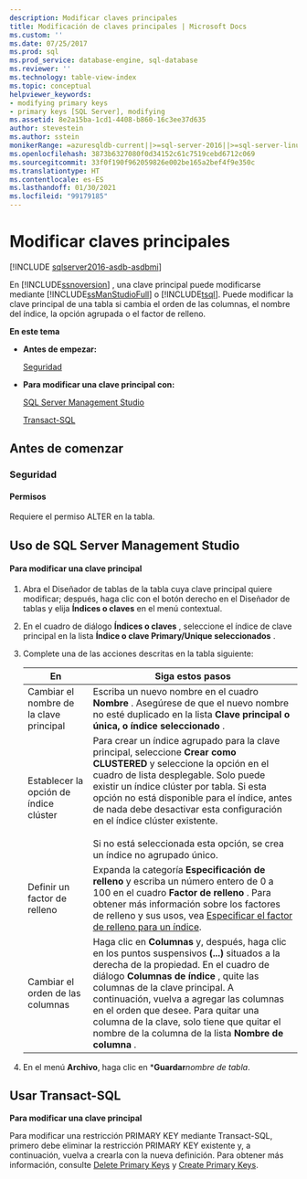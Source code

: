 ```yaml
---
description: Modificar claves principales
title: Modificación de claves principales | Microsoft Docs
ms.custom: ''
ms.date: 07/25/2017
ms.prod: sql
ms.prod_service: database-engine, sql-database
ms.reviewer: ''
ms.technology: table-view-index
ms.topic: conceptual
helpviewer_keywords:
- modifying primary keys
- primary keys [SQL Server], modifying
ms.assetid: 8e2a15ba-1cd1-4408-b860-16c3ee37d635
author: stevestein
ms.author: sstein
monikerRange: =azuresqldb-current||>=sql-server-2016||>=sql-server-linux-2017||=azuresqldb-mi-current
ms.openlocfilehash: 3873b6327080f0d34152c61c7519cebd6712c069
ms.sourcegitcommit: 33f0f190f962059826e002be165a2bef4f9e350c
ms.translationtype: HT
ms.contentlocale: es-ES
ms.lasthandoff: 01/30/2021
ms.locfileid: "99179185"
---
```

# <a name="modify-primary-keys"></a>Modificar claves principales

[!INCLUDE [sqlserver2016-asdb-asdbmi](../../includes/applies-to-version/sqlserver2016-asdb-asdbmi.md)]

  En [!INCLUDE[ssnoversion](../../includes/ssnoversion-md.md)] , una clave principal puede modificarse mediante [!INCLUDE[ssManStudioFull](../../includes/ssmanstudiofull-md.md)] o [!INCLUDE[tsql](../../includes/tsql-md.md)]. Puede modificar la clave principal de una tabla si cambia el orden de las columnas, el nombre del índice, la opción agrupada o el factor de relleno.  
  
 **En este tema**  
  
-   **Antes de empezar:**  
  
     [Seguridad](#Security)  
  
-   **Para modificar una clave principal con:**  
  
     [SQL Server Management Studio](#SSMSProcedure)  
  
     [Transact-SQL](#TsqlProcedure)  
  
##  <a name="before-you-begin"></a><a name="BeforeYouBegin"></a> Antes de comenzar  
  
###  <a name="security"></a><a name="Security"></a> Seguridad  
  
####  <a name="permissions"></a><a name="Permissions"></a> Permisos  
 Requiere el permiso ALTER en la tabla.  
  
##  <a name="using-sql-server-management-studio"></a><a name="SSMSProcedure"></a> Uso de SQL Server Management Studio  
  
#### <a name="to-modify-a-primary-key"></a>Para modificar una clave principal  
  
1.  Abra el Diseñador de tablas de la tabla cuya clave principal quiere modificar; después, haga clic con el botón derecho en el Diseñador de tablas y elija **Índices o claves** en el menú contextual.  
  
2.  En el cuadro de diálogo **Índices o claves** , seleccione el índice de clave principal en la lista **Índice o clave Primary/Unique seleccionados** .  
  
3.  Complete una de las acciones descritas en la tabla siguiente:  
  
    |En|Siga estos pasos|  
    |--------|------------------------|  
    |Cambiar el nombre de la clave principal|Escriba un nuevo nombre en el cuadro **Nombre** . Asegúrese de que el nuevo nombre no esté duplicado en la lista **Clave principal o única, o índice seleccionado** .|  
    |Establecer la opción de índice clúster|Para crear un índice agrupado para la clave principal, seleccione **Crear como CLUSTERED** y seleccione la opción en el cuadro de lista desplegable. Solo puede existir un índice clúster por tabla. Si esta opción no está disponible para el índice, antes de nada debe desactivar esta configuración en el índice clúster existente.<br /><br /> Si no está seleccionada esta opción, se crea un índice no agrupado único.|  
    |Definir un factor de relleno|Expanda la categoría **Especificación de relleno** y escriba un número entero de 0 a 100 en el cuadro **Factor de relleno** . Para obtener más información sobre los factores de relleno y sus usos, vea [Especificar el factor de relleno para un índice](../../relational-databases/indexes/specify-fill-factor-for-an-index.md).|  
    |Cambiar el orden de las columnas|Haga clic en **Columnas** y, después, haga clic en los puntos suspensivos **(...)** situados a la derecha de la propiedad. En el cuadro de diálogo  **Columnas de índice** , quite las columnas de la clave principal. A continuación, vuelva a agregar las columnas en el orden que desee. Para quitar una columna de la clave, solo tiene que quitar el nombre de la columna de la lista **Nombre de columna** .|  
  
4.  En el menú **Archivo**, haga clic en ***Guardar**_nombre de tabla_.  

##  <a name="using-transact-sql"></a><a name="TsqlProcedure"></a> Usar Transact-SQL  
 **Para modificar una clave principal**  
  
 Para modificar una restricción PRIMARY KEY mediante Transact-SQL, primero debe eliminar la restricción PRIMARY KEY existente y, a continuación, vuelva a crearla con la nueva definición. Para obtener más información, consulte [Delete Primary Keys](../../relational-databases/tables/delete-primary-keys.md) y [Create Primary Keys](../../relational-databases/tables/create-primary-keys.md).  
  
###  <a name="TsqlExample"></a>  
